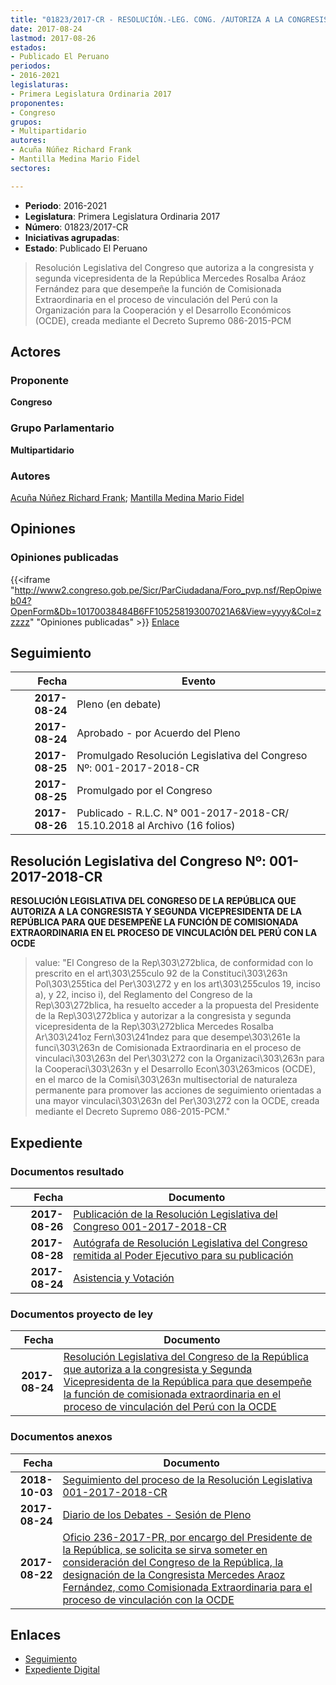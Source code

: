 ```yaml
---
title: "01823/2017-CR - RESOLUCIÓN.-LEG. CONG. /AUTORIZA A LA CONGRESISTA Y SEGUNDA VICEPRESIDENTA DE LA REPÚBLICA PARA QUE DESEMPEÑE LA FUNCIÓN DE COMISIONADA EXTRAORDINARIA EN EL PROCESO DE VINCULACIÓN DEL PERÚ CON LA OCDE"
date: 2017-08-24
lastmod: 2017-08-26
estados:
- Publicado El Peruano
periodos:
- 2016-2021
legislaturas:
- Primera Legislatura Ordinaria 2017
proponentes:
- Congreso
grupos:
- Multipartidario
autores:
- Acuña Núñez Richard Frank
- Mantilla Medina Mario Fidel
sectores:

---
```

- **Periodo**: 2016-2021
- **Legislatura**: Primera Legislatura Ordinaria 2017
- **Número**: 01823/2017-CR
- **Iniciativas agrupadas**: 
- **Estado**: Publicado El Peruano

> Resolución Legislativa del Congreso que autoriza a la congresista y segunda vicepresidenta de la República Mercedes Rosalba Aráoz Fernández para que desempeñe la función de Comisionada Extraordinaria en el proceso de vinculación del Perú con la Organización para la Cooperación y el Desarrollo Económicos (OCDE), creada mediante el Decreto Supremo 086-2015-PCM


## Actores

### Proponente

**Congreso**

### Grupo Parlamentario

**Multipartidario**

### Autores

[Acuña Núñez Richard Frank](mailto:mailto:racuna@congreso.gob.pe); [Mantilla Medina Mario Fidel](mailto:mailto:mmantilla@congreso.gob.pe)

## Opiniones

### Opiniones publicadas

{{<iframe "http://www2.congreso.gob.pe/Sicr/ParCiudadana/Foro_pvp.nsf/RepOpiweb04?OpenForm&Db=10170038484B6FF105258193007021A6&View=yyyy&Col=zzzzz" "Opiniones publicadas" >}}
[Enlace](http://www2.congreso.gob.pe/Sicr/ParCiudadana/Foro_pvp.nsf/RepOpiweb04?OpenForm&Db=10170038484B6FF105258193007021A6&View=yyyy&Col=zzzzz)


## Seguimiento

| Fecha | Evento |
|------:|--------|
| **2017-08-24** | Pleno (en debate) |
| **2017-08-24** | Aprobado - por Acuerdo del Pleno |
| **2017-08-25** | Promulgado Resolución Legislativa del Congreso Nº: 001-2017-2018-CR |
| **2017-08-25** | Promulgado por el Congreso |
| **2017-08-26** | Publicado - R.L.C. N° 001-2017-2018-CR/ 15.10.2018 al Archivo (16 folios) |

## Resolución Legislativa del Congreso Nº: 001-2017-2018-CR

**RESOLUCIÓN LEGISLATIVA DEL CONGRESO DE LA REPÚBLICA QUE AUTORIZA A LA CONGRESISTA Y SEGUNDA VICEPRESIDENTA DE LA REPÚBLICA PARA QUE DESEMPEÑE LA FUNCIÓN DE COMISIONADA EXTRAORDINARIA EN EL PROCESO DE VINCULACIÓN DEL PERÚ CON LA OCDE**

> value: "El Congreso de la Rep\303\272blica, de conformidad con lo prescrito en el art\303\255culo 92 de la Constituci\303\263n Pol\303\255tica del Per\303\272 y en los art\303\255culos 19, inciso a), y 22, inciso i), del Reglamento del Congreso de la Rep\303\272blica, ha resuelto acceder a la propuesta del Presidente de la Rep\303\272blica y autorizar a la congresista y segunda vicepresidenta de la Rep\303\272blica Mercedes Rosalba Ar\303\241oz Fern\303\241ndez para que desempe\303\261e la funci\303\263n de Comisionada Extraordinaria en el proceso de vinculaci\303\263n del Per\303\272 con la Organizaci\303\263n para la Cooperaci\303\263n y el Desarrollo Econ\303\263micos (OCDE), en el marco de la Comisi\303\263n multisectorial de naturaleza permanente para promover las acciones de seguimiento orientadas a una mayor vinculaci\303\263n del Per\303\272 con la OCDE, creada mediante el Decreto Supremo 086-2015-PCM."


## Expediente

### Documentos resultado

| Fecha | Documento |
|------:|-----------|
| **2017-08-26** | [Publicación de la Resolución Legislativa del Congreso 001-2017-2018-CR](http://www.leyes.congreso.gob.pe/Documentos/2016_2021/Resolucion_Legislativa_del_Congreso/RLC-001-2017-2018-CR.pdf) |
| **2017-08-28** | [Autógrafa de Resolución Legislativa del Congreso remitida al Poder Ejecutivo para su publicación](http://www.leyes.congreso.gob.pe/Documentos/2016_2021/Autografas/Resolucion_Legislativa_del_Congreso/AU0182320170824.pdf) |
| **2017-08-24** | [Asistencia y Votación](http://www.leyes.congreso.gob.pe/Documentos/2016_2021/Asistencia_y_Votacion/Proyectos_de_Ley/AV0182320170824.pdf) |

### Documentos proyecto de ley

| Fecha | Documento |
|------:|-----------|
| **2017-08-24** | [Resolución Legislativa del Congreso de la República que autoriza a la congresista y Segunda Vicepresidenta de la República para que desempeñe la función de comisionada extraordinaria en el proceso de vinculación del Perú con la OCDE](http://www.leyes.congreso.gob.pe/Documentos/2016_2021/Proyectos_de_Ley_y_de_Resoluciones_Legislativas/PL0182320170824..pdf) |

### Documentos anexos

| Fecha | Documento |
|------:|-----------|
| **2018-10-03** | [Seguimiento del proceso de la Resolución Legislativa 001-2017-2018-CR](http://www.leyes.congreso.gob.pe/Documentos/2016_2021/Seguimiento_de_Proyectos_de_Ley/01823PL20181003.pdf) |
| **2017-08-24** | [Diario de los Debates - Sesión de Pleno](http://www2.congreso.gob.pe/Sicr/DiarioDebates/Publicad.nsf/SesionesPleno/05256D6E0073DFE905258187005DAE62/$FILE/PLO-2017-6.pdf) |
| **2017-08-22** | [Oficio 236-2017-PR, por encargo del Presidente de la República, se solicita se sirva someter en consideración del Congreso de la República, la designación de la Congresista Mercedes Araoz Fernández, como Comisionada Extraordinaria para el proceso de vinculación con la OCDE](http://www.leyes.congreso.gob.pe/Documentos/2016_2021/Oficios/Poder_Ejecutivo/OFICIO-236-2017-PR.pdf) |

## Enlaces

- [Seguimiento](http://www2.congreso.gob.pe/Sicr/TraDocEstProc/CLProLey2016.nsf/f7fff46988ca05b1052578e100829cc7/365bbeac4828c037052581870008366c?OpenDocument)
- [Expediente Digital](http://www2.congreso.gob.pe/Sicr/TraDocEstProc/Expvirt_2011.nsf/visbusqptramdoc1621/01823?opendocument)

